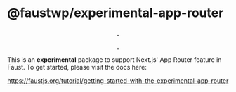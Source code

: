 # @faustwp/experimental-app-router

<p align="center">
  <a aria-label="NPM version" href="https://www.npmjs.com/package/@faustwp/experimental-app-router">
    <img alt="" src="https://img.shields.io/npm/v/@faustwp/experimental-app-router?color=7e5cef&style=for-the-badge">
  </a>

  <a aria-label="License" href="https://github.com/wpengine/faustjs/blob/canary/LICENSE">
    <img alt="" src="https://img.shields.io/npm/l/@faustwp/experimental-app-router?color=7e5cef&style=for-the-badge">
  </a>
</p>

<p align="center">
  <a aria-label="Faust.js Next Downloads Per Month" href="https://www.npmjs.com/package/@faustwp/experimental-app-router">
    <img alt="" src="https://img.shields.io/npm/dm/@faustwp/experimental-app-router?color=7e5cef&style=for-the-badge&label=@faustwp/experimental-app-router">
  </a>
  <a aria-label="Faust.js Next Downloads Per Week" href="https://www.npmjs.com/package/@faustwp/experimental-app-router">
    <img alt="" src="https://img.shields.io/npm/dw/@faustwp/experimental-app-router?color=7e5cef&style=for-the-badge&label=@faustwp/experimental-app-router">
  </a>
</p>

This is an **experimental** package to support Next.js' App Router feature in Faust. To get started, please visit the docs here:

https://faustjs.org/tutorial/getting-started-with-the-experimental-app-router
